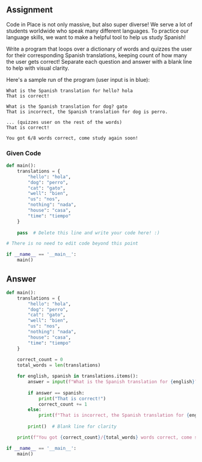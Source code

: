## Assignment
Code in Place is not only massive, but also super diverse! We serve a lot of students worldwide who speak many different languages. To practice our language skills, we want to make a helpful tool to help us study Spanish!

Write a program that loops over a dictionary of words and quizzes the user for their corresponding Spanish translations, keeping count of how many the user gets correct! Separate each question and answer with a blank line to help with visual clarity.

Here's a sample run of the program (user input is in blue):

```
What is the Spanish translation for hello? hola
That is correct!

What is the Spanish translation for dog? gato
That is incorrect, the Spanish translation for dog is perro.

... (quizzes user on the rest of the words)
That is correct!

You got 6/8 words correct, come study again soon!
```

### Given Code
```python
def main():
    translations = {
        "hello": "hola",
        "dog": "perro",
        "cat": "gato",
        "well": "bien",
        "us": "nos",
        "nothing": "nada",
        "house": "casa",
        "time": "tiempo"
    }
    
    pass  # Delete this line and write your code here! :)

# There is no need to edit code beyond this point

if __name__ == '__main__':
    main()
```

## Answer
```python
def main():
    translations = {
        "hello": "hola",
        "dog": "perro",
        "cat": "gato",
        "well": "bien",
        "us": "nos",
        "nothing": "nada",
        "house": "casa",
        "time": "tiempo"
    }
    
    correct_count = 0
    total_words = len(translations)

    for english, spanish in translations.items():
        answer = input(f"What is the Spanish translation for {english}?").strip().lower()
        
        if answer == spanish:
            print("That is correct!")
            correct_count += 1
        else:
            print(f"That is incorrect, the Spanish translation for {english} is {spanish}.")
        
        print()  # Blank line for clarity

    print(f"You got {correct_count}/{total_words} words correct, come study again soon!")

if __name__ == '__main__':
    main()
```